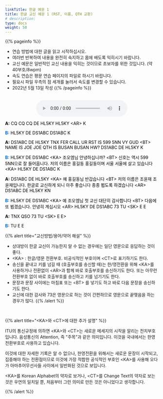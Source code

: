 ```yaml
---
linkTitle: 한글 예문 1
title: 한글 교신 예문 1 (RST, 이름, QTH 교환)
# description: 
type: docs
weight: 50
---
```


{{% pageinfo %}}
- 연습 방법에 대한 글을 읽고 시작하십시오.
- 여러번 반복하여 내용을 완전히 숙지하고 몸에 배도록 익히시기 바랍니다.
- 교신 예문은 일반적인 교신 내용을 익히는 것이므로 초보자를 위한 것입니다. (약 40부호/8wpm)
- 속도 연습은 평문 연습 페이지의 파일로 하시기 바랍니다.
- 필요시 파일 우측의 점 세개를 눌러서 속도를 변경할 수 있습니다.
- 2022년 5월 13일 작성
{{% /pageinfo %}}

<br>

<center><audio src="https://blog.kakaocdn.net/dn/tsMF4/btrB5opWLvC/NA8hgQiBL7kiUI0z0oneU1/tfile.mp3" controls="controls"></audio></center>

<p data-ke-size="size16">

<p data-ke-size="size16"><span style="color: #000000;"><b>A:</b> CQ CQ CQ DE HL5KY HL5KY &lt;AR&gt; K</span></p>
<p data-ke-size="size16"><span style="color: #000000;"><span style="color: #006dd7;"><b>B:</b></span> HL5KY DE DS1ABC DS1ABC K</span></p>
<p data-ke-size="size16"><span style="color: #000000;"><b>A:</b> DS1ABC DE HL5KY TNX FER CALL UR RST IS 599 5NN VY GUD &lt;BT&gt; NAME IS JOE JOE QTH IS BUSAN BUSAN HW? DS1ABC DE HL5KY K</span></p>
<p data-ke-size="size16"><span style="color: #000000;"><span style="color: #006dd7;"><b>B:</b></span> HL5KY DE DS1ABC &lt;KA&gt; 조오엠님 안녕하십니까? &lt;BT&gt; 신호는 역시 599 5NN으로 잘 들어옵니다. 저의 이름은 홍길동 홍길동이며 서울 서울에 살고 있습니다 &lt;KA&gt; HL5KY DE DS1ABC K</span></p>
<p data-ke-size="size16"><span style="color: #000000;"><b>A:</b> DS1ABC DE HL5KY &lt;KA&gt; 예 홍길동님 반갑습니다 &lt;BT&gt; 저의 이름은 조윤재 조윤재입니다. 한글로 교신하게 되니 아주 좋습니다 종종 뵙도록 하겠습니다 &lt;AR&gt; DS1ABC DE HL5KY KN</span></p>
<p data-ke-size="size16"><span style="color: #000000;"><span style="color: #006dd7;"><b>B:</b></span> HL5KY DE DS1ABC &lt;KA&gt; 예 조오엠님 첫 교신 대단히 감사합니다 &lt;BT&gt; 다음에 또 뵙겠습니다. 안녕히 계십시오 &lt;AR&gt; HL5KY DE DS1ABC 73 TU &lt;SK&gt; E E</span></p>
<p data-ke-size="size16"><span style="color: #000000;"><b>A:</b> TNX QSO 73 TU &lt;SK&gt; E E&gt;</span></p>
<p data-ke-size="size16"><span style="color: #000000;"><span style="color: #006dd7;"><b>B:</b></span> TU E E</span></p>

{{% alert title="교신방법/용어/약어 해설" %}}
<p data-ke-size="size16">

- 상대방이 한글 교신이 가능한지 알 수 없는 경우에는 일단 영문으로 응답하는 것이 좋다.
- &lt;KA&gt; : 한글/영문 전환부호. 비공식적인 부호이며 &lt;CT&gt;로 표기하기도 한다.
- 송신을 끝내고 키를 넘길 때 (호출부호를 송신할 때)는 한/영전환을 위해 &lt;KA&gt;를 사용하거나
   전환없이 &lt;AR&gt;과 함께 바로 호출부호를 송신하기도 한다.
  또는 아무런 전환부호 없이 바로 호출부호를 송신하고 키를 넘기기도 한다.
- 문장과 문장 사이에는 마침표 또는 &lt;BT&gt; 를 넣기도 하고 바로 다음 문장을 송신하기도 한다.
- 교신에 대한 감사와 73은 영문으로 하는 것이 간편하므로 영문으로 끝맺음을 하는 경우가 많다.
{{% /alert %}}

<p data-ke-size="size16">&nbsp;</p>
{{% alert title="&lt;KA&gt;와 &lt;CT&gt;에 대한 추가 설명" %}}
<p data-ke-size="size16">
ITU의 통신규정에 의하면 &lt;KA&gt;와 &lt;CT&gt;는 새로운 메세지의 시작을 알리는 전치부호입니다. 음성통신의 Attention, 즉 "주목"과 같은 의미입니다. 이것을 국내에서는 한영전환부호로 사용하고 있습니다.</p>

<p data-ke-size="size16">이것에 대한 자세한 기록은 알 수 없으나, 한영전환을 위해서는 새로운 문장이 시작되고, 집중해야 하는 전환점이므로 이것에 가장 적합한 공식적인 부호인 &lt;KA&gt;를 사용해 오다가 아마추어무선사들 사이에서 일반화된 것으로 보입니다.</p>

<p data-ke-size="size16">&lt;KA&gt;를 Korean Alphabet의 약자로 보거나, &lt;CT&gt;를 Change Text의 약자로 보는 것은 우연의 일치일 뿐, 처음부터 그런 의미로 만든 것은 아니었다고 생각합니다.</p>
{{% /alert %}}
<p data-ke-size="size16">&nbsp;</p>